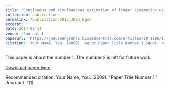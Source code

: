 ```yaml
---
title: "Continuous and simultaneous estimation of finger kinematics using inputs from an EMG-to-muscle activation model"
collection: publications
permalink: /publication/2013_JNER_Ngeo
excerpt: ''
date: 2014-08-14
venue: 'Journal 1'
paperurl: 'https://jneuroengrehab.biomedcentral.com/articles/10.1186/1743-0003-11-122'
citation: 'Your Name, You. (2009). &quot;Paper Title Number 1.&quot; <i>Journal 1</i>. 1(1).'
---
```

This paper is about the number 1. The number 2 is left for future work.

[Download paper here](https://jneuroengrehab.biomedcentral.com/articles/10.1186/1743-0003-11-122)

Recommended citation: Your Name, You. (2009). "Paper Title Number 1." <i>Journal 1</i>. 1(1).

